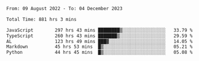 
<!--START_SECTION:waka-->

```txt
From: 09 August 2022 - To: 04 December 2023

Total Time: 881 hrs 3 mins

JavaScript        297 hrs 43 mins ████████▒░░░░░░░░░░░░░░░░   33.79 %
TypeScript        260 hrs 43 mins ███████▒░░░░░░░░░░░░░░░░░   29.59 %
AL                123 hrs 49 mins ███▓░░░░░░░░░░░░░░░░░░░░░   14.05 %
Markdown          45 hrs 53 mins  █▒░░░░░░░░░░░░░░░░░░░░░░░   05.21 %
Python            44 hrs 45 mins  █▒░░░░░░░░░░░░░░░░░░░░░░░   05.08 %
```

<!--END_SECTION:waka-->











